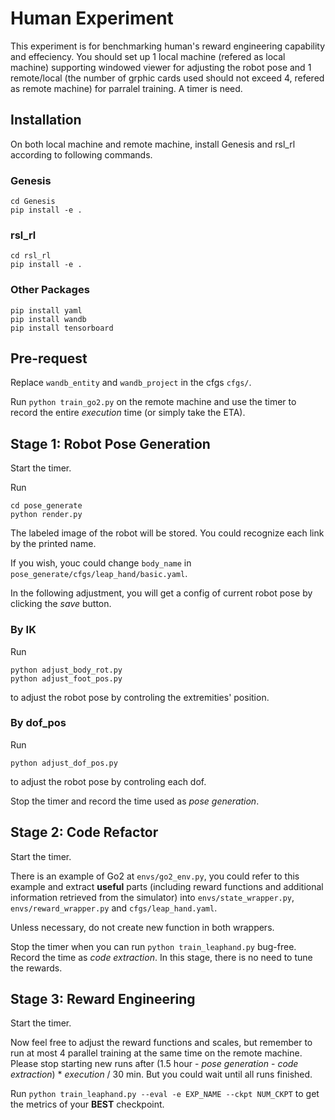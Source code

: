 # Human Experiment

This experiment is for benchmarking human's reward engineering capability and effeciency. You should set up 1 local machine (refered as local machine) supporting windowed viewer for adjusting the robot pose and 1 remote/local (the number of grphic cards used should not exceed 4, refered as remote machine) for parralel training. A timer is need.

## Installation

On both local machine and remote machine, install Genesis and rsl_rl according to following commands.

### Genesis

```
cd Genesis
pip install -e .
```

### rsl_rl
```
cd rsl_rl
pip install -e .
```

### Other Packages

```
pip install yaml
pip install wandb
pip install tensorboard
```

## Pre-request

Replace `wandb_entity` and `wandb_project` in the cfgs `cfgs/`.

Run `python train_go2.py` on the remote machine and use the timer to record the entire *execution* time (or simply take the ETA).

## Stage 1: Robot Pose Generation

Start the timer.

Run
```
cd pose_generate
python render.py
```
The labeled image of the robot will be stored. You could recognize each link by the printed name.

If you wish, youc could change `body_name` in `pose_generate/cfgs/leap_hand/basic.yaml`.

In the following adjustment, you will get a config of current robot pose by clicking the *save* button.

### By IK
Run
```
python adjust_body_rot.py
python adjust_foot_pos.py
```
to adjust the robot pose by controling the extremities' position.

### By dof_pos
Run
```
python adjust_dof_pos.py
```
to adjust the robot pose by controling each dof.

Stop the timer and record the time used as *pose generation*.

## Stage 2: Code Refactor

Start the timer.

There is an example of Go2 at `envs/go2_env.py`, you could refer to this example and extract **useful** parts (including reward functions and additional information retrieved from the simulator) into `envs/state_wrapper.py`, `envs/reward_wrapper.py` and `cfgs/leap_hand.yaml`. 

Unless necessary, do not create new function in both wrappers.

Stop the timer when you can run `python train_leaphand.py` bug-free. Record the time as *code extraction*. In this stage, there is no need to tune the rewards.

## Stage 3: Reward Engineering

Start the timer.

Now feel free to adjust the reward functions and scales, but remember to run at most 4 parallel training at the same time on the remote machine. Please stop starting new runs after (1.5 hour - *pose generation* - *code extraction*) * *execution* / 30 min. But you could wait until all runs finished.

Run `python train_leaphand.py --eval -e EXP_NAME --ckpt NUM_CKPT` to get the metrics of your **BEST** checkpoint.
